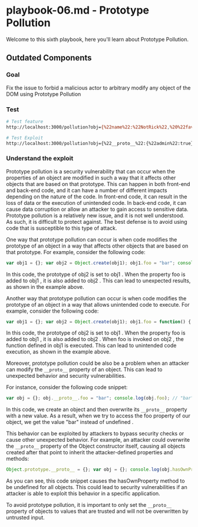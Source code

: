 # playbook-06.md - Prototype Pollution

Welcome to this sixth playbook, here you'll learn about Prototype Pollution.

## Outdated Components

### Goal

Fix the issue to forbid a malicious actor to arbitrary modify any object of the DOM using Prototype Pollution

### Test

```bash
# Test feature
http://localhost:3000/pollution?obj={%22name%22:%22NotRick%22,%20%22favorite_sport%22:%22Singing%22}

# Test Exploit
http://localhost:3000/pollution?obj={%22__proto__%22:{%22admin%22:true}}
```

### Understand the exploit

Prototype pollution is a security vulnerability that can occur when the properties of an object are modified in such a way that it affects other objects that are based on that prototype. This can happen in both front-end and back-end code, and it can have a number of different impacts depending on the nature of the code. In front-end code, it can result in the loss of data or the execution of unintended code. In back-end code, it can cause data corruption or allow an attacker to gain access to sensitive data. Prototype pollution is a relatively new issue, and it is not well understood. As such, it is difficult to protect against. The best defense is to avoid using code that is susceptible to this type of attack. 

One way that prototype pollution can occur is when code modifies the prototype of an object in a way that affects other objects that are based on that prototype. For example, consider the following code:

```js
var obj1 = {}; var obj2 = Object.create(obj1); obj1.foo = "bar"; console.log(obj2.foo); // "bar"
```
In this code, the prototype of obj2 is set to obj1 . When the property foo is added to obj1 , it is also added to obj2 . This can lead to unexpected results, as shown in the example above.

Another way that prototype pollution can occur is when code modifies the prototype of an object in a way that allows unintended code to execute. For example, consider the following code:
```js
var obj1 = {}; var obj2 = Object.create(obj1); obj1.foo = function() { console.log("bar"); } obj2.foo(); // "bar"
```
In this code, the prototype of obj2 is set to obj1 . When the property foo is added to obj1 , it is also added to obj2 . When foo is invoked on obj2 , the function defined in obj1 is executed. This can lead to unintended code execution, as shown in the example above.

Moreover, prototype pollution could be also be a problem when an attacker can modify the  `__proto__` property of an object. This can lead to unexpected behavior and security vulnerabilities.

For instance, consider the following code snippet:

```js
var obj = {}; obj.__proto__.foo = "bar"; console.log(obj.foo); // "bar"
```
In this code, we create an object and then overwrite its `__proto__` property with a new value. As a result, when we try to access the foo property of our object, we get the value "bar" instead of undefined .

This behavior can be exploited by attackers to bypass security checks or cause other unexpected behavior. For example, an attacker could overwrite the `__proto__` property of the Object constructor itself, causing all objects created after that point to inherit the attacker-defined properties and methods:

```js
Object.prototype.__proto__ = {}; var obj = {}; console.log(obj.hasOwnProperty); // undefined
```

As you can see, this code snippet causes the hasOwnProperty method to be undefined for all objects. This could lead to security vulnerabilities if an attacker is able to exploit this behavior in a specific application.

To avoid prototype pollution, it is important to only set the `__proto__` property of objects to values that are trusted and will not be overwritten by untrusted input.